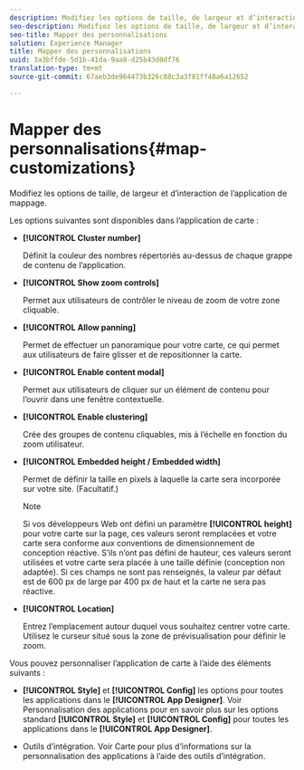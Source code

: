 ```yaml
---
description: Modifiez les options de taille, de largeur et d’interaction de l’application de mappage.
seo-description: Modifiez les options de taille, de largeur et d’interaction de l’application de mappage.
seo-title: Mapper des personnalisations
solution: Experience Manager
title: Mapper des personnalisations
uuid: 3a3bffde-5d1b-41da-9aa8-d25b43d0df76
translation-type: tm+mt
source-git-commit: 67aeb3de964473b326c88c3a3f81ff48a6a12652

---
```



# Mapper des personnalisations{#map-customizations}

Modifiez les options de taille, de largeur et d’interaction de l’application de mappage.



Les options suivantes sont disponibles dans l’application de carte :

* **[!UICONTROL Cluster number]**

   Définit la couleur des nombres répertoriés au-dessus de chaque grappe de contenu de l’application.

* **[!UICONTROL Show zoom controls]**

   Permet aux utilisateurs de contrôler le niveau de zoom de votre zone cliquable.

* **[!UICONTROL Allow panning]**

   Permet de effectuer un panoramique pour votre carte, ce qui permet aux utilisateurs de faire glisser et de repositionner la carte.

* **[!UICONTROL Enable content modal]**

   Permet aux utilisateurs de cliquer sur un élément de contenu pour l’ouvrir dans une fenêtre contextuelle.

* **[!UICONTROL Enable clustering]**

   Crée des groupes de contenu cliquables, mis à l’échelle en fonction du zoom utilisateur.

* **[!UICONTROL Embedded height / Embedded width]**

   Permet de définir la taille en pixels à laquelle la carte sera incorporée sur votre site. (Facultatif.)

   >[!NOTE]
   >
   >Si vos développeurs Web ont défini un paramètre **[!UICONTROL height]** pour votre carte sur la page, ces valeurs seront remplacées et votre carte sera conforme aux conventions de dimensionnement de conception réactive. S’ils n’ont pas défini de hauteur, ces valeurs seront utilisées et votre carte sera placée à une taille définie (conception non adaptée). Si ces champs ne sont pas renseignés, la valeur par défaut est de 600 px de large par 400 px de haut et la carte ne sera pas réactive.

* **[!UICONTROL Location]**

   Entrez l’emplacement autour duquel vous souhaitez centrer votre carte. Utilisez le curseur situé sous la zone de prévisualisation pour définir le zoom.

Vous pouvez personnaliser l’application de carte à l’aide des éléments suivants :

* **[!UICONTROL Style]** et **[!UICONTROL Config]** les options pour toutes les applications dans le **[!UICONTROL App Designer]**. Voir Personnalisation des applications pour en savoir plus sur les options standard **[!UICONTROL Style]** et **[!UICONTROL Config]** pour toutes les applications dans le **[!UICONTROL App Designer]**.

* Outils d’intégration. Voir Carte pour plus d’informations sur la personnalisation des applications à l’aide des outils d’intégration.

